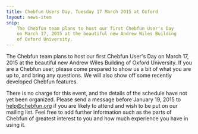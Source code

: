 ```yaml
---
title: Chebfun Users Day, Tuesday 17 March 2015 at Oxford
layout: news-item
snip:
    The Chebfun team plans to host our first Chebfun User's Day
    on March 17, 2015 at the beautiful new Andrew Wiles Building
    of Oxford University.
---
```


The Chebfun team plans to host our first Chebfun User's Day on March 17, 2015
at the beautiful new Andrew Wiles Building of Oxford University.  If you are a
Chebfun user, please come prepared to show us a bit of what you are up to, and
bring any questions.  We will also show off some recently developed Chebfun
features.

There is no charge for this event, and the details of the schedule have not
yet been organized.  Please send a message before January 19, 2015 to
[help@chebfun.org][help] if you are likely to attend and wish to be put on our
mailing list.  Feel free to add further information such as the parts of
Chebfun of greatest interest to you and how much experience you have in using
it.


[help]: mailto:help@chebfun.org